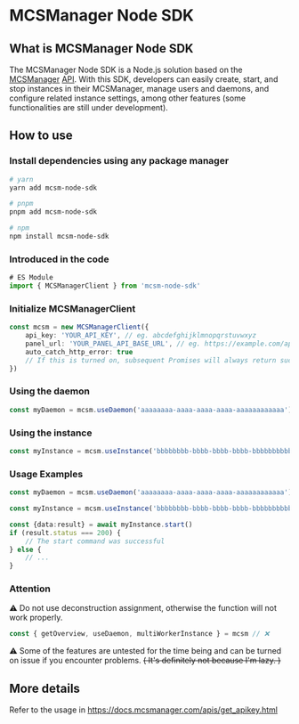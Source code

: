 # MCSManager Node SDK

## What is MCSManager Node SDK

The MCSManager Node SDK is a Node.js solution based on the [MCSManager](https://mcsmanager.com/) [API](https://docs.mcsmanager.com/apis/get_apikey.html). With this SDK, developers can easily create, start, and stop instances in their MCSManager, manage users and daemons, and configure related instance settings, among other features (some functionalities are still under development).

## How to use

### Install dependencies using any package manager

```bash
# yarn
yarn add mcsm-node-sdk

# pnpm
pnpm add mcsm-node-sdk

# npm
npm install mcsm-node-sdk
```

### Introduced in the code

```ts
# ES Module
import { MCSManagerClient } from 'mcsm-node-sdk'
```

### Initialize MCSManagerClient 

```ts
const mcsm = new MCSManagerClient({
    api_key: 'YOUR_API_KEY', // eg. abcdefghijklmnopqrstuvwxyz
    panel_url: 'YOUR_PANEL_API_BASE_URL', // eg. https://example.com/api or https://example.com/api/
    auto_catch_http_error: true
    // If this is turned on, subsequent Promises will always return success, so use data.status to determine the result of the actual request.
})
```

### Using the daemon

```ts
const myDaemon = mcsm.useDaemon('aaaaaaaa-aaaa-aaaa-aaaa-aaaaaaaaaaaa')
```

### Using the instance

```ts
const myInstance = mcsm.useInstance('bbbbbbbb-bbbb-bbbb-bbbb-bbbbbbbbbbbb', myDaemon)
```

### Usage Examples

```ts
const myDaemon = mcsm.useDaemon('aaaaaaaa-aaaa-aaaa-aaaa-aaaaaaaaaaaa')

const myInstance = mcsm.useInstance('bbbbbbbb-bbbb-bbbb-bbbb-bbbbbbbbbbbb', myDaemon)

const {data:result} = await myInstance.start()
if (result.status === 200) {
    // The start command was successful
} else {
    // ...
}
```

### Attention

⚠️ Do not use deconstruction assignment, otherwise the function will not work properly.

```ts
const { getOverview, useDaemon, multiWorkerInstance } = mcsm // ❌
```

⚠️ Some of the features are untested for the time being and can be turned on issue if you encounter problems. ~~( It's definitely not because I'm lazy. )~~

## More details

Refer to the usage in https://docs.mcsmanager.com/apis/get_apikey.html
